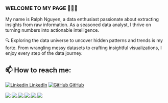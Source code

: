 ### WELCOME TO MY PAGE 👋👋👋
My name is Ralph Nguyen, a data enthusiast passionate about extracting insights from raw information. As a seasoned data analyst, I thrive on turning numbers into actionable intelligence.

🔍 Exploring the data universe to uncover hidden patterns and trends is my forte. From wrangling messy datasets to crafting insightful visualizations, I enjoy every step of the data journey.<br>
## 📫 How to reach me: 

[![Linkedin](https://i.stack.imgur.com/gVE0j.png) LinkedIn](https://www.linkedin.com/in/ralph-nguyen/) [![GitHub](https://i.stack.imgur.com/tskMh.png) GitHub](https://github.com/RalphGradien)



  <!-- ![Ralph's github stats](https://github-readme-stats-git-masterrstaa-rickstaa.vercel.app/api?username=RalphGradien&show_icons=true&theme=tokyonight&hide=contribs,prs,issues) />

<a href="https://github.com/RalphGradien/HomeWorkoutRecommendations">
  <!-- Change the `github-readme-stats.anuraghazra1.vercel.app` to `github-readme-stats.vercel.app`  -->
  <img align="center" src="https://github-readme-stats.anuraghazra1.vercel.app/api/pin/?username=RalphGradien&repo=HomeWorkoutRecommendations&theme=radical" />
</a>
<a href="https://github.com/RalphGradien/Crime-Prediction-in-Vancouver">
  <!-- Change the `github-readme-stats.anuraghazra1.vercel.app` to `github-readme-stats.vercel.app`  -->
  <img align="center" src="https://github-readme-stats.anuraghazra1.vercel.app/api/pin/?username=RalphGradien&repo=Crime-Prediction-in-Vancouver&theme=synthwave" />
</a>
<a href="https://github.com/RalphGradien/Energy-and-Environmental-Data-Exploration">
  <!-- Change the `github-readme-stats.anuraghazra1.vercel.app` to `github-readme-stats.vercel.app`  -->
  <img align="center" src="https://github-readme-stats.anuraghazra1.vercel.app/api/pin/?username=RalphGradien&repo=Energy-and-Environmental-Data-Exploration&theme=highcontrast" />
</a>    
<a href="https://github.com/RalphGradien/Employee-Turnover-and-HR-data-Exploration">
  <!-- Change the `github-readme-stats.anuraghazra1.vercel.app` to `github-readme-stats.vercel.app`  -->
  <img align="center" src="https://github-readme-stats.anuraghazra1.vercel.app/api/pin/?username=RalphGradien&repo=Employee-Turnover-and-HR-data-Exploration&theme=dracula" />
<a href="https://github.com/RalphGradien/Mobile-Repair-Service-App">
  <!-- Change the `github-readme-stats.anuraghazra1.vercel.app` to `github-readme-stats.vercel.app`  -->
  <img align="center" src="https://github-readme-stats.anuraghazra1.vercel.app/api/pin/?username=RalphGradien&repo=Mobile-Repair-Service-App&theme=merko" />
</a>
<a href="https://github.com/RalphGradien/Car-Service-Android-App">
  <!-- Change the `github-readme-stats.anuraghazra1.vercel.app` to `github-readme-stats.vercel.app`  -->
  <img align="center" src="https://github-readme-stats.anuraghazra1.vercel.app/api/pin/?username=RalphGradien&repo=Car-Service-Android-App&theme=gruvbox" />
</a>    
